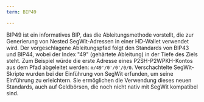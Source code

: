 ```yaml
---
term: BIP49

---
```

BIP49 ist ein informatives BIP, das die Ableitungsmethode vorstellt, die zur Generierung von Nested SegWit-Adressen in einer HD-Wallet verwendet wird. Der vorgeschlagene Ableitungspfad folgt den Standards von BIP43 und BIP44, wobei der Index "49" (gehärtete Ableitung) in der Tiefe des Ziels steht. Zum Beispiel würde die erste Adresse eines P2SH-P2WPKH-Kontos aus dem Pfad abgeleitet werden: `m/49'/0'/0'/0/0`. Verschachtelte SegWit-Skripte wurden bei der Einführung von SegWit erfunden, um seine Einführung zu erleichtern. Sie ermöglichen die Verwendung dieses neuen Standards, auch auf Geldbörsen, die noch nicht nativ mit SegWit kompatibel sind.